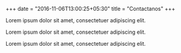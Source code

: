 +++
date = "2016-11-06T13:00:25+05:30"
title = "Contactanos"
+++

Lorem ipsum dolor sit amet, consectetuer adipiscing elit.

Lorem ipsum dolor sit amet, consectetuer adipiscing elit.

Lorem ipsum dolor sit amet, consectetuer adipiscing elit.
